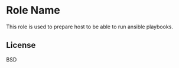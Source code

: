 Role Name
=========

This role is used to prepare host to be able to run ansible playbooks.

License
-------

BSD



